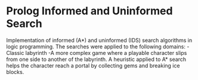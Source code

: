 # Prolog Informed and Uninformed Search

Implementation of informed (A*) and uninformed (IDS) search algorithms in logic programming.
The searches were applied to the following domains:
-Classic labyrinth
-A more complex game where a playable character slips from one side to another of the labyrinth. A heuristic applied to A* search helps the character reach a portal by collecting gems and breaking ice blocks.

